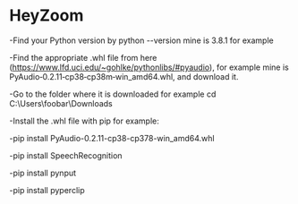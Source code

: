 # HeyZoom

-Find your Python version by python --version mine is 3.8.1 for example

-Find the appropriate .whl file from here (https://www.lfd.uci.edu/~gohlke/pythonlibs/#pyaudio), for example mine is PyAudio‑0.2.11‑cp38‑cp38m‑win_amd64.whl, and download it.

-Go to the folder where it is downloaded for example cd C:\Users\foobar\Downloads

-Install the .whl file with pip for example:

-pip install PyAudio-0.2.11-cp38-cp378-win_amd64.whl

-pip install SpeechRecognition

-pip install pynput

-pip install pyperclip
